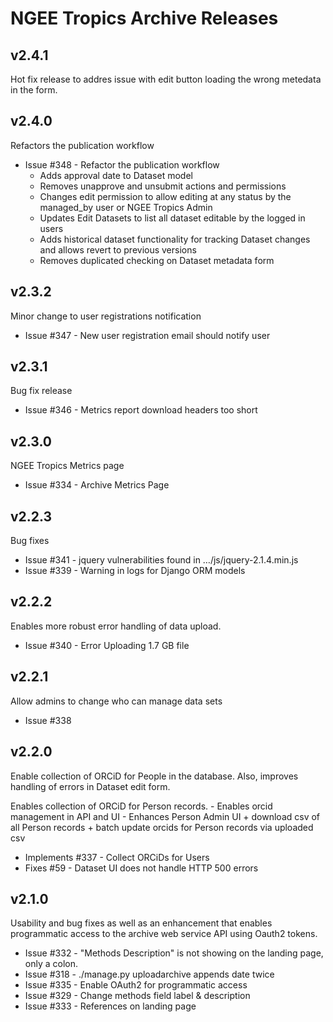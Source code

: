 # NGEE Tropics Archive Releases

## v2.4.1
Hot fix release to addres issue with edit button loading the wrong metedata in the form.

## v2.4.0
Refactors the publication workflow

 - Issue #348 - Refactor the publication workflow
    + Adds approval date to Dataset model
    + Removes unapprove and unsubmit actions and permissions
    + Changes edit permission to allow editing at any status
      by the managed_by user or NGEE Tropics Admin
    + Updates Edit Datasets to list all dataset editable by the logged
      in users
    + Adds historical dataset functionality for tracking Dataset changes and
      allows revert to previous versions
    + Removes duplicated checking on Dataset metadata form


## v2.3.2
Minor change to user registrations notification

  - Issue #347 - New user registration email should notify user

## v2.3.1
Bug fix release

 - Issue #346 - Metrics report download headers too short

## v2.3.0
NGEE Tropics Metrics page

 - Issue #334 - Archive Metrics Page

## v2.2.3
Bug fixes

 - Issue  #341 - jquery vulnerabilities found in …/js/jquery-2.1.4.min.js
 - Issue  #339 - Warning in logs for Django ORM models

## v2.2.2
Enables more robust error handling of data upload.

 - Issue #340 - Error Uploading 1.7 GB file

## v2.2.1
Allow admins to change who can manage data sets

 - Issue #338 


## v2.2.0
Enable collection of ORCiD for People in the database. Also,
improves handling of errors in Dataset edit form. 

Enables collection of ORCiD for Person records.
    - Enables orcid management in API and UI
    - Enhances Person Admin UI
         + download csv of all Person records
         + batch update orcids for Person records via uploaded csv


+ Implements #337 - Collect ORCiDs for Users
+ Fixes #59 - Dataset UI does not handle HTTP 500 errors

## v2.1.0
Usability and bug fixes as well as an enhancement that enables
programmatic access to the archive web service API using 
Oauth2 tokens.

+ Issue #332 - "Methods Description" is not showing on the landing page, only a colon.
+ Issue #318 - ./manage.py uploadarchive appends date twice
+ Issue #335 - Enable OAuth2 for programmatic access
+ Issue #329 - Change methods field label & description
+ Issue #333 - References on landing page
